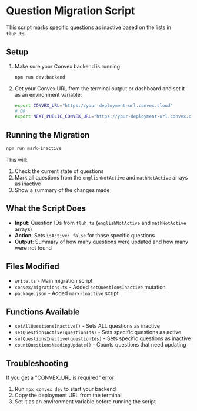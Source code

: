 # Question Migration Script

This script marks specific questions as inactive based on the lists in `fluh.ts`.

## Setup

1. Make sure your Convex backend is running:

   ```bash
   npm run dev:backend
   ```

2. Get your Convex URL from the terminal output or dashboard and set it as an environment variable:
   ```bash
   export CONVEX_URL="https://your-deployment-url.convex.cloud"
   # OR
   export NEXT_PUBLIC_CONVEX_URL="https://your-deployment-url.convex.cloud"
   ```

## Running the Migration

```bash
npm run mark-inactive
```

This will:

1. Check the current state of questions
2. Mark all questions from the `englishNotActive` and `mathNotActive` arrays as inactive
3. Show a summary of the changes made

## What the Script Does

- **Input**: Question IDs from `fluh.ts` (`englishNotActive` and `mathNotActive` arrays)
- **Action**: Sets `isActive: false` for those specific questions
- **Output**: Summary of how many questions were updated and how many were not found

## Files Modified

- `write.ts` - Main migration script
- `convex/migrations.ts` - Added `setQuestionsInactive` mutation
- `package.json` - Added `mark-inactive` script

## Functions Available

- `setAllQuestionsInactive()` - Sets ALL questions as inactive
- `setQuestionsActive(questionIds)` - Sets specific questions as active
- `setQuestionsInactive(questionIds)` - Sets specific questions as inactive
- `countQuestionsNeedingUpdate()` - Counts questions that need updating

## Troubleshooting

If you get a "CONVEX_URL is required" error:

1. Run `npx convex dev` to start your backend
2. Copy the deployment URL from the terminal
3. Set it as an environment variable before running the script
